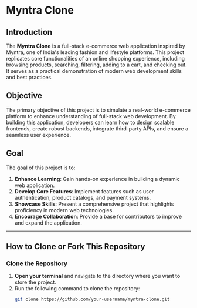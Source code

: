 # Myntra Clone

## Introduction
The **Myntra Clone** is a full-stack e-commerce web application inspired by Myntra, one of India's leading fashion and lifestyle platforms. This project replicates core functionalities of an online shopping experience, including browsing products, searching, filtering, adding to a cart, and checking out. It serves as a practical demonstration of modern web development skills and best practices.

## Objective
The primary objective of this project is to simulate a real-world e-commerce platform to enhance understanding of full-stack web development. By building this application, developers can learn how to design scalable frontends, create robust backends, integrate third-party APIs, and ensure a seamless user experience.

## Goal
The goal of this project is to:
1. **Enhance Learning**: Gain hands-on experience in building a dynamic web application.
2. **Develop Core Features**: Implement features such as user authentication, product catalogs, and payment systems.
3. **Showcase Skills**: Present a comprehensive project that highlights proficiency in modern web technologies.
4. **Encourage Collaboration**: Provide a base for contributors to improve and expand the application.

---

## How to Clone or Fork This Repository

### Clone the Repository
1. **Open your terminal** and navigate to the directory where you want to store the project.
2. Run the following command to clone the repository:
   ```bash
   git clone https://github.com/your-username/myntra-clone.git

